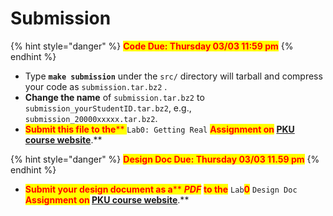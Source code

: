 # Submission

{% hint style="danger" %}
<mark style="color:red;">**Code Due: Thursday 03/03 11:59 pm**</mark>
{% endhint %}

* Type **`make submission`** under the `src/` directory will tarball and compress your code as `submission.tar.bz2` .&#x20;
* **Change the name** of `submission.tar.bz2` to `submission_yourStudentID.tar.bz2`, e.g., `submission_20000xxxxx.tar.bz2`.
* <mark style="color:red;">**Submit this file to the**</mark><mark style="color:red;">** **</mark><mark style="color:red;">**`Lab0: Getting Real`**</mark><mark style="color:red;">** **</mark><mark style="color:red;">**Assignment on**</mark> [PKU course website](https://course.pku.edu.cn)<mark style="color:red;">**.**</mark>

{% hint style="danger" %}
<mark style="color:red;">**Design Doc Due: Thursday 03/03 11.59 pm**</mark>
{% endhint %}

* <mark style="color:red;">**Submit your design document as a**</mark><mark style="color:red;">** **</mark>_<mark style="color:red;">**PDF**</mark>_<mark style="color:red;">** **</mark><mark style="color:red;">**to the**</mark><mark style="color:red;">** **</mark><mark style="color:red;">**`Lab`**</mark><mark style="color:red;">**0**</mark>** **<mark style="color:red;">**`Design Doc`**</mark><mark style="color:red;">** **</mark><mark style="color:red;">**Assignment on**</mark> [PKU course website](https://course.pku.edu.cn)<mark style="color:red;">**.**</mark>
